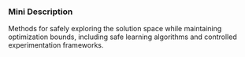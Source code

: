 ### Mini Description

Methods for safely exploring the solution space while maintaining optimization bounds, including safe learning algorithms and controlled experimentation frameworks.

